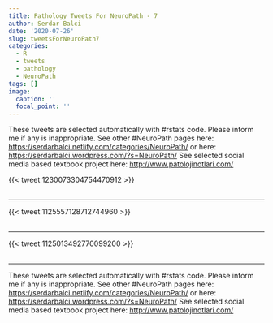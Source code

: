 ```yaml
---
title: Pathology Tweets For NeuroPath - 7
author: Serdar Balci
date: '2020-07-26'
slug: tweetsForNeuroPath7
categories:
  - R
  - tweets
  - pathology
  - NeuroPath
tags: []
image:
  caption: ''
  focal_point: ''
---
```



These tweets are selected automatically with #rstats code. Please inform me if any is inappropriate.
See other #NeuroPath pages here: https://serdarbalci.netlify.com/categories/NeuroPath/  or here: https://serdarbalci.wordpress.com/?s=NeuroPath/ 
See selected social media based textbook project here: http://www.patolojinotlari.com/

{{< tweet 1230073304754470912 >}}
<br>
<br>
<hr>
{{< tweet 1125557128712744960 >}}
<br>
<br>
<hr>
{{< tweet 1125013492770099200 >}}
<br>
<br>
<hr>


These tweets are selected automatically with #rstats code. Please inform me if any is inappropriate.
See other #NeuroPath pages here: https://serdarbalci.netlify.com/categories/NeuroPath/  or here: https://serdarbalci.wordpress.com/?s=NeuroPath/ 
See selected social media based textbook project here: http://www.patolojinotlari.com/
